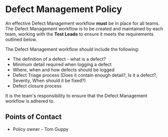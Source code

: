 # Defect Management Policy

An effective Defect Management workflow **must** be in place for all teams. The Defect Management workflow is to be created and maintained by each team, working with the **Test Leads** to ensure it meets the requirements outlined below.

The Defect Management workflow *should* include the following:

- The definition of a defect - what is a defect?
- Minimum detail required when logging a defect
- Where, when and how defects should be logged
- Defect Triage process (Does it contain enough detail?, Is it a defect?, Severity, When should it be fixed?) 
- Defect closure process

It is the team's responsibility to ensure that the Defect Management workflow is adhered to.

## Points of Contact

- Policy owner - Tom Guppy

